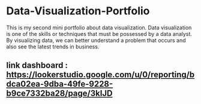 # Data-Visualization-Portfolio
This is my second mini portfolio about data visualization. Data visualization is one of the skills or techniques that must be possessed by a data analyst. By visualizing data, we can better understand a problem that occurs and also see the latest trends in business.
## link dashboard : https://lookerstudio.google.com/u/0/reporting/bdca02ea-9dba-49fe-9228-b9ce7332ba28/page/3kIJD
